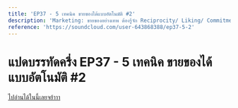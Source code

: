 ```yaml
---
title: 'EP37 - 5 เทคนิค ขายของได้แบบอัตโนมัติ #2'
description: 'Marketing: ขายของอย่างเทพ ต้องรู้จัก Reciprocity/ Liking/ Commitment'
reference: 'https://soundcloud.com/user-643868388/ep37-5-2'
---
```


# แปดบรรทัดครึ่ง EP37 - 5 เทคนิค ขายของได้แบบอัตโนมัติ #2

[ไปอ่านได้ในนี้เลยจย้าาา](./8line-36.md)